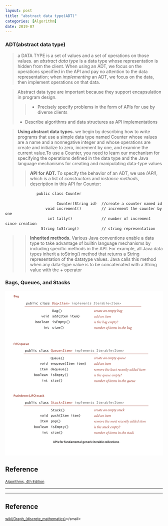 ```yaml
---
layout: post
title: "abstract data type(ADT)"
categories: [Algorithm]
date: 2019-07
---
```


### ADT(abstract data type)
> a DATA TYPE is a set of values and a set of operations on those values.
> an *abstract data type* is a data type whose representation is hidden from the client. When using an ADT, we focus on the operations specified in the API and pay no attention to the data representation; when *implementing* an ADT, we focus on the data, then implement operations on that data.

> Abstract data type are important because they support encapsulation in program design.
>> - Precisely specify problems in the form of APIs for use by diverse clients
> - Describe algorithms and data structures as API implementations

>**Using abstract data types.**  we begin by describing how to write programs that use a simple data type named Counter whose values are a name and a nonnegative integer and whose operations are create and initialize to zero, increment by one, and examine the current value.To use a Counter, you need to learn our mechanism for specifying the operations defined in the data type and the Java language mechanisms for creating and manipulating data-type values  
>> **API for ADT.** To specify the behavior of an ADT, we use *(API)*, which is a list of *constructors* and *instance methods*, description in this API for Counter:  

```
              public class Counter

                       Counter(String id)  //create a counter named id
                  void increment()         // increment the counter by one
                   int tally()             // number of increment since creation
                String toString()          // string representation
```


>> **Inherited methods.** Various Java conventions enable a data type to take advantage of builtin language mechanisms by including specific methods in the API. For example, all Java data types inherit a toString() method that returns a String representation of the datatype values. Java calls this method when any data-type value is to be concatenated with a String value with the + operator



### Bags, Queues, and Stacks
![BAGS, QUEUES, AND STACKS](/assets/Algorithm/Algorithm_bag_queue_stack.jpg)










<h2>Reference</h2>

<small>[Algorithms, 4th Edition](https://algs4.cs.princeton.edu/home/)</small>
















---


---

<h2>Reference</h2>

<small>[wiki/Graph_(discrete_mathematics)](https://en.wikipedia.org/wiki/Graph_(discrete_mathematics))</small>
